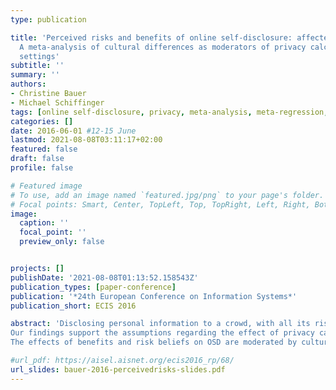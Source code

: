 ```yaml
---
type: publication

title: 'Perceived risks and benefits of online self-disclosure: affected by culture?
  A meta-analysis of cultural differences as moderators of privacy calculus in person-to-crowd
  settings'
subtitle: ''
summary: ''
authors:
- Christine Bauer
- Michael Schiffinger
tags: [online self-disclosure, privacy, meta-analysis, meta-regression, cultural differences, culture, privacy calculus]
categories: []
date: 2016-06-01 #12-15 June
lastmod: 2021-08-08T03:11:17+02:00
featured: false
draft: false
profile: false

# Featured image
# To use, add an image named `featured.jpg/png` to your page's folder.
# Focal points: Smart, Center, TopLeft, Top, TopRight, Left, Right, BottomLeft, Bottom, BottomRight.
image:
  caption: ''
  focal_point: ''
  preview_only: false


projects: []
publishDate: '2021-08-08T01:13:52.158543Z'
publication_types: [paper-conference]
publication: '*24th European Conference on Information Systems*'
publication_short: ECIS 2016

abstract: 'Disclosing personal information to a crowd, with all its risks and benefits, is almost ubiquitous in Web 2.0. Drawing on privacy calculus (PC) theory, we investigate whether cultural differences moderate the effect of risk and benefit assessment on online self-disclosure (OSD) in person-to-crowd settings. Empirically, our study relies on a (statistical) meta-analysis of 38 studies.
Our findings support the assumptions regarding the effect of privacy calculus on OSD: benefits and trust beliefs increase OSD, privacy concerns and risk beliefs reduce it. Furthermore, the positive effect of the former PC aspects on OSD is larger than the negative effect of the latter.
The effects of benefits and risk beliefs on OSD are moderated by cultural differences, unlike those of privacy concerns and trust beliefs. Uncertainty avoidance and indulgence reduce the positive effect of benefits on OSD, masculinity and power distance enhance it. The negative effect of risk beliefs is reduced by uncertainty avoidance and long-term orientation, but aggravated by indulgence. In addition to advocating increased cultural awareness for online service providers, our findings support PC as a useful concept in OSD research, but suggest that the most prominent cultural dimensions might not be the most relevant ones in intercultural OSD research.'

#url_pdf: https://aisel.aisnet.org/ecis2016_rp/68/
url_slides: bauer-2016-perceivedrisks-slides.pdf
---
```

